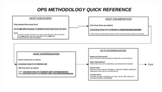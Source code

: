 
![](https://github.com/jdbonner/Security/blob/main/images/ops_methodology.png?raw=true)












